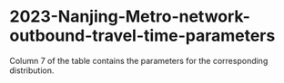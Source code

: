 # 2023-Nanjing-Metro-network-outbound-travel-time-parameters

Column 7 of the table contains the parameters for the corresponding distribution.

